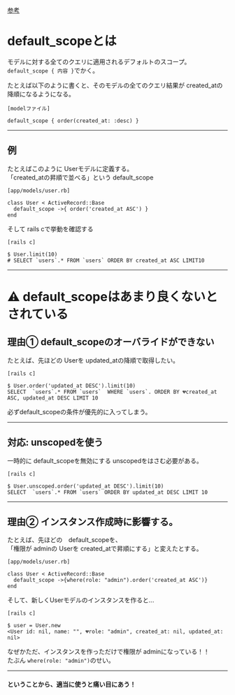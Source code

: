 [参考](https://qiita.com/takaesu_ug/items/f0b3a80111d6bd4ec8b0)

# default_scopeとは
モデルに対する全てのクエリに適用されるデフォルトのスコープ。  
`default_scope { 内容 }`でかく。  
  
たとえば以下のように書くと、そのモデルの全てのクエリ結果が created_atの降順になるようになる。
~~~
[modelファイル]

default_scope { order(created_at: :desc) }
~~~
***

## 例
たとえばこのように Userモデルに定義する。  
「created_atの昇順で並べる」という default_scope
~~~
[app/models/user.rb]

class User < ActiveRecord::Base
  default_scope ->{ order('created_at ASC') }
end
~~~
そして rails cで挙動を確認する
~~~
[rails c]

$ User.limit(10)
# SELECT `users`.* FROM `users` ORDER BY created_at ASC LIMIT10
~~~
***

# ⚠️ default_scopeはあまり良くないとされている
## 理由① default_scopeのオーバライドができない
たとえば、先ほどの Userを updated_atの降順で取得したい。
~~~
[rails c]

$ User.order('updated_at DESC').limit(10)
SELECT  `users`.* FROM `users`  WHERE `users`. ORDER BY 💔created_at ASC, updated_at DESC LIMIT 10
~~~
必ずdefault_scopeの条件が優先的に入ってしまう。
***

## 対応: unscopedを使う
一時的に default_scopeを無効にする unscopedをはさむ必要がある。
~~~
[rails c]

$ User.unscoped.order('updated_at DESC').limit(10)
SELECT  `users`.* FROM `users` ORDER BY updated_at DESC LIMIT 10
~~~
***

## 理由② インスタンス作成時に影響する。
たとえば、先ほどの　default_scopeを、  
「権限が adminの Userを created_atで昇順にする」と変えたとする。
~~~
[app/models/user.rb]

class User < ActiveRecord::Base
  default_scope ->{where(role: "admin").order('created_at ASC')}
end
~~~

そして、新しくUserモデルのインスタンスを作ると...
~~~
[rails c]

$ user = User.new
<User id: nil, name: "", 💔role: "admin", created_at: nil, updated_at: nil>
~~~
なぜかただ、インスタンスを作っただけで権限が adminになっている！！  
たぶん `where(role: "admin")`のせい。
***

#### ということから、適当に使うと痛い目にあう！
